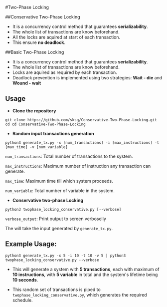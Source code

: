 #Two-Phase Locking


##Conservative Two-Phase Locking

- It is a concurrency control method that guarantees **serializability**.
- The whole list of transactions are know beforehand.
- All the locks are aquired at start of each transaction.
- This ensure **no deadlock**.

##Basic Two-Phase Locking

- It is a concurrency control method that guarantees **serializability**.
- The whole list of transactions are know beforehand.
- Locks are aquired as required by each transaction.
- Deadlock prevention is implemented using two strategies: **Wait - die** and **Wound - wait**


## Usage

- **Clone the repository**

```
git clone https://github.com/sksq/Conservative-Two-Phase-Locking.git
cd cd Conservative-Two-Phase-Locking
```

- **Random input transactions generation**
```
python3 generate_tx.py -x [num_transactions] -i [max_instructions] -t [max_time] -v [num_variable]
```

`num_transactions`: Total number of transactions to the system.

`max_instructions`: Maximum number of instruction any transaction can generate.

`max_time`: Maximum time till which system proceeds.

`num_variable`: Total number of variable in the system.

- **Conservative two-phase Locking**
```
python3 twophase_locking_conservative.py [--verbose]
```

`verbose_output`: Print output to screen verboselly

The will take the input generated by `generate_tx.py`.

## Example Usage:

```
python3 generate_tx.py -x 5 -i 10 -t 10 -v 5 | python3 twophase_locking_conservative.py --verbose
```

- This will generate a system with **5 transactions**, each with maximum of **10 instructions**, with **5 variable** in total and the system's lifetime being **10 seconds**.

- This random set of transactions is piped to `twophase_locking_conservative.py`, which generates the required schedule.


